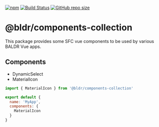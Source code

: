 [![npm](https://img.shields.io/npm/v/baldr.svg)](https://www.npmjs.com/package/baldr)
[![Build Status](https://travis-ci.org/Josef-Friedrich/baldr.svg?branch=master)](https://travis-ci.org/Josef-Friedrich/baldr)
[![GitHub repo size](https://img.shields.io/github/repo-size/Josef-Friedrich/baldr.svg)](https://github.com/Josef-Friedrich/baldr)

# @bldr/components-collection

This package provides some SFC vue components to be used by various
BALDR Vue apps.

## Components

* DynamicSelect
* MaterialIcon

```js
import { MaterialIcon } from '@bldr/components-collection'

export default {
  name: 'MyApp',
  components: {
    MaterialIcon
  }
}
```
